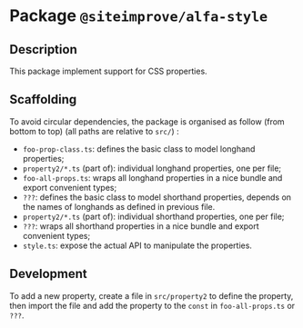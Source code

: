 # Package `@siteimprove/alfa-style`

## Description

This package implement support for CSS properties.

## Scaffolding

To avoid circular dependencies, the package is organised as follow (from bottom to top) (all paths are relative to `src/`) :

- `foo-prop-class.ts`: defines the basic class to model longhand properties;
- `property2/*.ts` (part of): individual longhand properties, one per file;
- `foo-all-props.ts`: wraps all longhand properties in a nice bundle and export convenient types;
- `???`: defines the basic class to model shorthand properties, depends on the names of longhands as defined in previous file.
- `property2/*.ts` (part of): individual shorthand properties, one per file;
- `???`: wraps all shorthand properties in a nice bundle and export convenient types;
- `style.ts`: expose the actual API to manipulate the properties.

## Development

To add a new property, create a file in `src/property2` to define the property, then import the file and add the property to the `const` in `foo-all-props.ts` or `???`.
